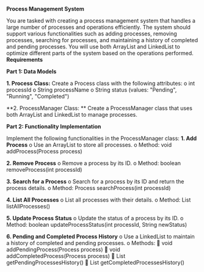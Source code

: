**Process Management System**

You are tasked with creating a process management system that handles a large number of processes and operations efficiently. The system should support various functionalities such as adding processes, removing processes, searching for processes, and maintaining a history of completed and pending processes. You will use both ArrayList and LinkedList to optimize different parts of the system based on the operations performed.
**Requirements**

**Part 1: Data Models**

**1.	Process Class:**
Create a Process class with the following attributes:
o	int processId
o	String processName
o	String status (values: "Pending", "Running", "Completed")

**2.	ProcessManager Class: **
Create a ProcessManager class that uses both ArrayList and LinkedList to manage processes.

**Part 2: Functionality Implementation**

Implement the following functionalities in the ProcessManager class:
**1.	Add Process**
o	Use an ArrayList to store all processes.
o	Method: void addProcess(Process process)

**2.	Remove Process**
o	Remove a process by its ID.
o	Method: boolean removeProcess(int processId)

**3.	Search for a Process**
o	Search for a process by its ID and return the process details.
o	Method: Process searchProcess(int processId)

**4.	List All Processes**
o	List all processes with their details.
o	Method: List<Process> listAllProcesses()

**5.	Update Process Status**
o	Update the status of a process by its ID.
o	Method: boolean updateProcessStatus(int processId, String newStatus)

**6.	Pending and Completed Process History**
o	Use a LinkedList to maintain a history of completed and pending processes.
o	Methods:
	void addPendingProcess(Process process)
	void addCompletedProcess(Process process)
	List<Process> getPendingProcessesHistory()
	List<Process> getCompletedProcessesHistory()

